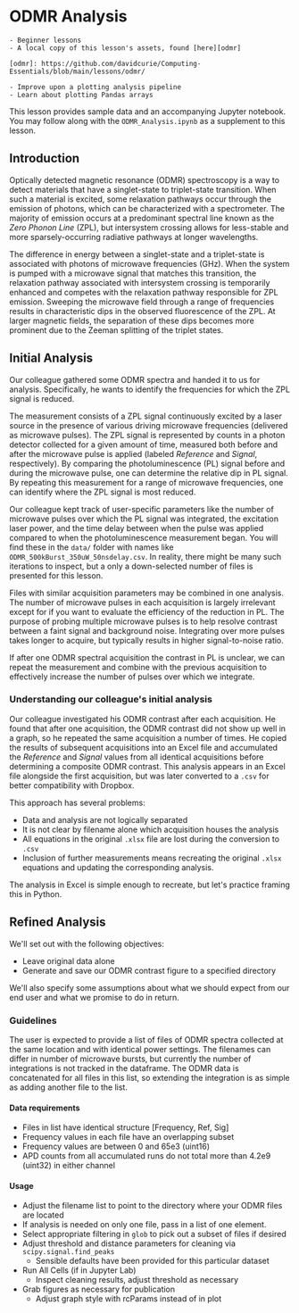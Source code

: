 # ODMR Analysis

```{admonition} Prerequisites
- Beginner lessons
- A local copy of this lesson's assets, found [here][odmr]

[odmr]: https://github.com/davidcurie/Computing-Essentials/blob/main/lessons/odmr/
```

```{topic} Objectives
- Improve upon a plotting analysis pipeline
- Learn about plotting Pandas arrays
```

This lesson provides sample data and an accompanying Jupyter notebook. You may
follow along with the `ODMR_Analysis.ipynb` as a supplement to this lesson.


## Introduction

Optically detected magnetic resonance (ODMR) spectroscopy is a way to detect
materials that have a singlet-state to triplet-state transition. When such a
material is excited, some relaxation pathways occur through the emission of
photons, which can be characterized with a spectrometer. The
majority of emission occurs at a predominant spectral line known as the _Zero
Phonon Line_ (ZPL), but intersystem crossing allows for less-stable and more
sparsely-occurring radiative pathways at longer wavelengths.

The difference in energy between a singlet-state and a triplet-state is
associated with photons of microwave frequencies (GHz). When the system is pumped
with a microwave signal that matches this transition, the relaxation pathway
associated with intersystem crossing is temporarily enhanced and competes with
the relaxation pathway responsible for ZPL emission. Sweeping the microwave
field through a range of frequencies results in characteristic dips in the
observed fluorescence of the ZPL. At larger magnetic fields, the separation of
these dips becomes more prominent due to the Zeeman splitting of the triplet
states.

## Initial Analysis

Our colleague gathered some ODMR spectra and handed it to us for
analysis. Specifically, he wants to identify the frequencies for which the ZPL
signal is reduced.

The measurement consists of a ZPL signal continuously excited by a laser source
in the presence of various driving microwave frequencies (delivered as
microwave pulses). The ZPL signal is represented by counts in a photon detector
collected for a given amount of time, measured both before and after the
microwave pulse is applied (labeled _Reference_ and _Signal_, respectively). By
comparing the photoluminescence (PL) signal before and during the microwave
pulse, one can determine the relative dip in PL signal. By repeating this
measurement for a range of microwave frequencies, one can identify where the
ZPL signal is most reduced.

Our colleague kept track of user-specific parameters like the number of
microwave pulses over which the PL signal was integrated, the excitation laser
power, and the time delay between when the pulse was applied compared to when
the photoluminescence measurement began. You will find these in the `data/`
folder with names like `ODMR_500kBurst_350uW_50nsdelay.csv`. In reality, there
might be many such iterations to inspect, but a only a down-selected number of
files is presented for this lesson.

Files with similar acquisition parameters may be combined in one analysis. The
number of microwave pulses in each acquisition is largely irrelevant except for
if you want to evaluate the efficiency of the reduction in PL. The purpose of
probing multiple microwave pulses is to help resolve contrast between a faint
signal and background noise. Integrating over more pulses takes longer to
acquire, but typically results in higher signal-to-noise ratio.

If after one ODMR spectral acquisition the contrast in PL is unclear, we can
repeat the measurement and combine with the previous acquisition to effectively
increase the number of pulses over which we integrate.

### Understanding our colleague's initial analysis

Our colleague investigated his ODMR contrast after each acquisition. He found
that after one acquisition, the ODMR contrast did not show up well in a graph,
so he repeated the same acquisition a number of times. He copied the results of
subsequent acquisitions into an Excel file and accumulated the _Reference_ and
_Signal_ values from all identical acquisitions before determining a composite
ODMR contrast. This analysis appears in an Excel file alongside the first
acquisition, but was later converted to a `.csv` for better compatibility with
Dropbox.

This approach has several problems:

- Data and analysis are not logically separated
- It is not clear by filename alone which acquisition houses the analysis
- All equations in the original `.xlsx` file are lost during the conversion to `.csv`
- Inclusion of further measurements means recreating the original `.xlsx`
  equations and updating the corresponding analysis.

The analysis in Excel is simple enough to recreate, but let's practice framing
this in Python.

## Refined Analysis

We'll set out with the following objectives:

- Leave original data alone
- Generate and save our ODMR contrast figure to a specified directory

We'll also specify some assumptions about what we should expect from our end
user and what we promise to do in return.

### Guidelines

The user is expected to provide a list of files of ODMR spectra collected at the same
location and with identical power settings. The filenames can differ in number of microwave
bursts, but currently the number of integrations is not tracked in the dataframe. The ODMR
data is concatenated for all files in this list, so extending the integration is as simple
as adding another file to the list.

#### Data requirements

- Files in list have identical structure \[Frequency, Ref, Sig\]
- Frequency values in each file have an overlapping subset
- Frequency values are between 0 and 65e3 (uint16)
- APD counts from all accumulated runs do not total more than 4.2e9 (uint32) in either channel

#### Usage

- Adjust the filename list to point to the directory where your ODMR files are located
- If analysis is needed on only one file, pass in a list of one element.
- Select appropriate filtering in `glob` to pick out a subset of files if desired
- Adjust threshold and distance parameters for cleaning via `scipy.signal.find_peaks`
    - Sensible defaults have been provided for this particular dataset
- Run All Cells (if in Jupyter Lab)
    - Inspect cleaning results, adjust threshold as necessary
- Grab figures as necessary for publication
    - Adjust graph style with rcParams instead of in plot
